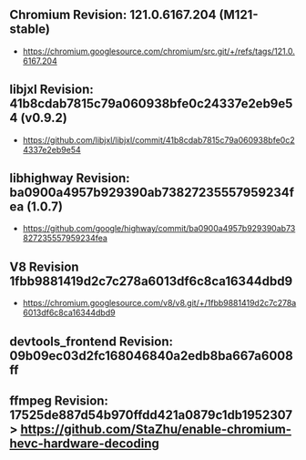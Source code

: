 
## Chromium Revision: 121.0.6167.204 (M121-stable)
 - https://chromium.googlesource.com/chromium/src.git/+/refs/tags/121.0.6167.204

## libjxl Revision: 41b8cdab7815c79a060938bfe0c24337e2eb9e54 (v0.9.2)

 - https://github.com/libjxl/libjxl/commit/41b8cdab7815c79a060938bfe0c24337e2eb9e54

## libhighway Revision: ba0900a4957b929390ab73827235557959234fea (1.0.7)

 - https://github.com/google/highway/commit/ba0900a4957b929390ab73827235557959234fea

## V8 Revision 1fbb9881419d2c7c278a6013df6c8ca16344dbd9

 - https://chromium.googlesource.com/v8/v8.git/+/1fbb9881419d2c7c278a6013df6c8ca16344dbd9

## devtools_frontend Revision: 09b09ec03d2fc168046840a2edb8ba667a6008ff

## ffmpeg Revision: 17525de887d54b970ffdd421a0879c1db1952307 > https://github.com/StaZhu/enable-chromium-hevc-hardware-decoding
